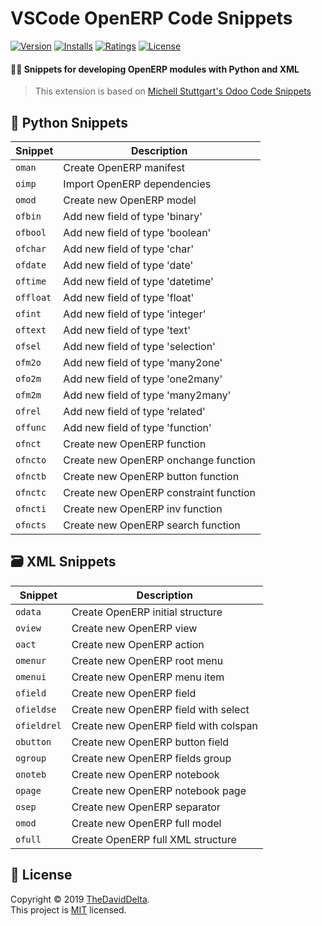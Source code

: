 # VSCode OpenERP Code Snippets

[![Version](https://vsmarketplacebadge.apphb.com/version/thedaviddelta.openerp-code-snippets.svg)](https://marketplace.visualstudio.com/items?itemName=thedaviddelta.openerp-code-snippets)
[![Installs](https://vsmarketplacebadge.apphb.com/installs-short/thedaviddelta.openerp-code-snippets.svg)](https://marketplace.visualstudio.com/items?itemName=thedaviddelta.openerp-code-snippets)
[![Ratings](https://vsmarketplacebadge.apphb.com/rating/thedaviddelta.openerp-code-snippets.svg)](https://marketplace.visualstudio.com/items?itemName=thedaviddelta.openerp-code-snippets)
[![License](https://img.shields.io/badge/License-MIT-yellow.svg)](./LICENSE)

#### 👨‍💻 Snippets for developing OpenERP modules with Python and XML

> This extension is based on [Michell Stuttgart's Odoo Code Snippets](https://marketplace.visualstudio.com/items?itemName=mstuttgart.odoo-snippets)


## 🐍 Python Snippets

| Snippet   | Description                            |
|-----------|----------------------------------------|
| `oman`    | Create OpenERP manifest                |
| `oimp`    | Import OpenERP dependencies            |
| `omod`    | Create new OpenERP model               |
| `ofbin`   | Add new field of type 'binary'         |
| `ofbool`  | Add new field of type 'boolean'        |
| `ofchar`  | Add new field of type 'char'           |
| `ofdate`  | Add new field of type 'date'           |
| `oftime`  | Add new field of type 'datetime'       |
| `offloat` | Add new field of type 'float'          |
| `ofint`   | Add new field of type 'integer'        |
| `oftext`  | Add new field of type 'text'           |
| `ofsel`   | Add new field of type 'selection'      |
| `ofm2o`   | Add new field of type 'many2one'       |
| `ofo2m`   | Add new field of type 'one2many'       |
| `ofm2m`   | Add new field of type 'many2many'      |
| `ofrel`   | Add new field of type 'related'        |
| `offunc`  | Add new field of type 'function'       |
| `ofnct`   | Create new OpenERP function            |
| `ofncto`  | Create new OpenERP onchange function   |
| `ofnctb`  | Create new OpenERP button function     |
| `ofnctc`  | Create new OpenERP constraint function |
| `ofncti`  | Create new OpenERP inv function        |
| `ofncts`  | Create new OpenERP search function     |


## 🗃️ XML Snippets

| Snippet     | Description                           |
|-------------|---------------------------------------|
| `odata`     | Create OpenERP initial structure      |
| `oview`     | Create new OpenERP view               |
| `oact`      | Create new OpenERP action             |
| `omenur`    | Create new OpenERP root menu          |
| `omenui`    | Create new OpenERP menu item          |
| `ofield`    | Create new OpenERP field              |
| `ofieldse`  | Create new OpenERP field with select  |
| `ofieldrel` | Create new OpenERP field with colspan |
| `obutton`   | Create new OpenERP button field       |
| `ogroup`    | Create new OpenERP fields group       |
| `onoteb`    | Create new OpenERP notebook           |
| `opage`     | Create new OpenERP notebook page      |
| `osep`      | Create new OpenERP separator          |
| `omod`      | Create new OpenERP full model         |
| `ofull`     | Create OpenERP full XML structure     |


## 📝 License

Copyright © 2019 [TheDavidDelta](https://github.com/TheDavidDelta).  
This project is [MIT](./LICENSE) licensed.
